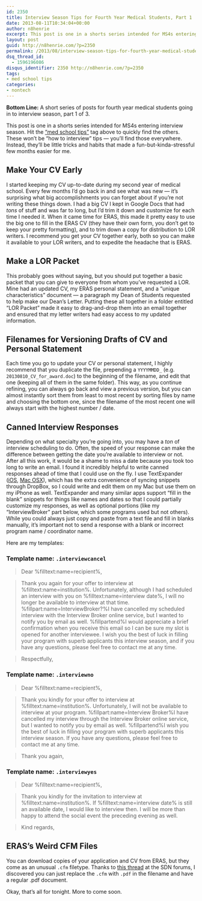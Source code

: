 ```yaml
---
id: 2350
title: Interview Season Tips for Fourth Year Medical Students, Part 1
date: 2013-08-11T10:34:04+00:00
author: n8henrie
excerpt: This post is one in a shorts series intended for MS4s entering interview season.
layout: post
guid: http://n8henrie.com/?p=2350
permalink: /2013/08/interview-season-tips-for-fourth-year-medical-students-part-1/
dsq_thread_id:
  - 1596196086
disqus_identifier: 2350 http://n8henrie.com/?p=2350
tags:
- med school tips
categories:
- nontech
---
```

**Bottom Line:** A short series of posts for fourth year medical students going in to interview season, part 1 of 3. <!--more-->

This post is one in a shorts series intended for MS4s entering interview season. Hit the [“med school tips”](http://n8henrie.com/tag/med-school-tips/) tag above to quickly find the others. These won’t be “how to interview” tips — you’ll find those everywhere. Instead, they’ll be little tricks and habits that made a fun-but-kinda-stressful few months easier for me.

## Make Your CV Early

I started keeping my CV up-to-date during my second year of medical school. Every few months I’d go back in and see what was new — it’s surprising what big accomplishments you can forget about if you’re not writing these things down. I had a big CV I kept in Google Docs that had _tons_ of stuff and was far to long, but I’d trim it down and customize for each time I needed it. When it came time for ERAS, this made it pretty easy to use the big one to fill in the ERAS CV (they have their own form, you don’t get to keep your pretty formatting), and to trim down a copy for distribution to LOR writers. I recommend you get your CV together early, both so you can make it available to your LOR writers, and to expedite the headache that is ERAS.

## Make a LOR Packet

This probably goes without saying, but you should put together a basic packet that you can give to everyone from whom you’ve requested a LOR. Mine had an updated CV, my ERAS personal statement, and a “unique characteristics” document — a paragraph my Dean of Students requested to help make our Dean’s Letter. Putting these all together in a folder entitled “LOR Packet” made it easy to drag-and-drop them into an email together and ensured that my letter writers had easy access to my updated information.

## Filenames for Versioning Drafts of CV and Personal Statement

Each time you go to update your CV or personal statement, I highly recommend that you duplicate the file, prepending a `YYYYMMDD_` (e.g. `20130810_CV_for_award.doc`) to the beginning of the filename, and edit that one (keeping all of them in the same folder). This way, as you continue refining, you can always go back and view a previous version, but you can almost instantly sort them from least to most recent by sorting files by name and choosing the bottom one, since the filename of the most recent one will always start with the highest number / date.

## Canned Interview Responses

Depending on what specialty you’re going into, you may have a _ton_ of interview scheduling to do. Often, the speed of your response can make the difference between getting the date you’re available to interview or not. After all this work, it would be a shame to miss a date because you took too long to write an email. I found it incredibly helpful to write canned responses ahead of time that I could use on the fly. I use TextExpander (<a target="_blank" href="https://itunes.apple.com/us/app/textexpander/id326180690?mt=8&at=10l5H6" title="TextExpander">iOS</a>, <a target="_blank" href="https://itunes.apple.com/us/app/textexpander-for-mac/id405274824?mt=12&at=10l5H6" title="TextExpander for Mac">Mac OSX</a>), which has the extra convenience of syncing snippets through DropBox, so I could write and edit them on my Mac but use them on my iPhone as well. TextExpander and many similar apps support “fill in the blank” snippets for things like names and dates so that I could partially customize my responses, as well as optional portions (like my “InterviewBroker” part below, which some programs used but not others). While you could always just copy and paste from a text file and fill in blanks manually, it’s important not to send a response with a blank or incorrect program name / coordinator name.

Here are my templates:

### Template name: `.interviewcancel`

> Dear %filltext:name=recipient%,
  
> 
  
> Thank you again for your offer to interview at %filltext:name=institution%. Unfortunately, although I had scheduled an interview with you on %filltext:name=interview date%, I will no longer be available to interview at that time. %fillpart:name=InterviewBroker?%I have cancelled my scheduled interview with the Interview Broker online service, but I wanted to notify you by email as well. %fillpartend%I would appreciate a brief confirmation when you receive this email so I can be sure my slot is opened for another interviewee. I wish you the best of luck in filling your program with superb applicants this interview season, and if you have any questions, please feel free to contact me at any time.
  
> 
   
> Respectfully,</p>
### Template name: `.interviewno`

> Dear %filltext:name=recipient%,
  
>   
> Thank you kindly for your offer to interview at %filltext:name=institution%. Unfortunately, I will not be available to interview at your program. %fillpart:name=Interview Broker%I have cancelled my interview through the Interview Broker online service, but I wanted to notify you by email as well. %fillpartend%I wish you the best of luck in filling your program with superb applicants this interview season. If you have any questions, please feel free to contact me at any time.
  
>   
> Thank you again,

### Template name: `.interviewyes`

> Dear %filltext:name=recipient%,
  
>   
> Thank you kindly for the invitation to interview at %filltext:name=institution%. If %filltext:name=interview date% is still an available date, I would like to interview then. I will be more than happy to attend the social event the preceding evening as well.
  
>   
> Kind regards,

## ERAS’s Weird CFM Files

You can download copies of your application and CV from ERAS, but they come as an unusual `.cfm` filetype. Thanks to <a target="_blank" href="http://forums.studentdoctor.net/showthread.php?p=12834951">this thread</a> at the SDN forums, I discovered you can just replace the `.cfm` with `.pdf` in the filename and have a regular .pdf document.

Okay, that’s all for tonight. More to come soon.
